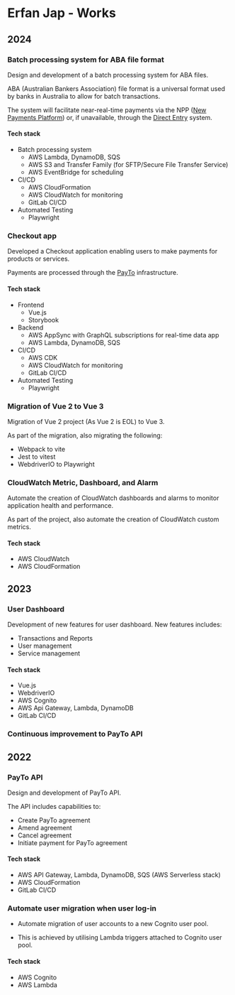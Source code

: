 # Erfan Jap - Works

## 2024

### Batch processing system for ABA file format

Design and development of a batch processing system for ABA files.

ABA (Australian Bankers Association) file format is a universal format used by banks in Australia to allow for batch transactions.

The system will facilitate near-real-time payments via the NPP ([New Payments Platform](https://www.rba.gov.au/payments-and-infrastructure/new-payments-platform/)) or, if unavailable, through the [Direct Entry](https://www.auspaynet.com.au/resources/direct-entry) system.

#### Tech stack

- Batch processing system
  - AWS Lambda, DynamoDB, SQS
  - AWS S3 and Transfer Family (for SFTP/Secure File Transfer Service)
  - AWS EventBridge for scheduling
- CI/CD
  - AWS CloudFormation
  - AWS CloudWatch for monitoring
  - GitLab CI/CD
- Automated Testing
  - Playwright 

### Checkout app 

Developed a Checkout application enabling users to make payments for products or services.

Payments are processed through the [PayTo](https://payto.com.au) infrastructure.

#### Tech stack

- Frontend
  - Vue.js
  - Storybook
- Backend
  - AWS AppSync with GraphQL subscriptions for real-time data app
  - AWS Lambda, DynamoDB, SQS
- CI/CD
  - AWS CDK
  - AWS CloudWatch for monitoring
  - GitLab CI/CD
- Automated Testing
  - Playwright 

### Migration of Vue 2 to Vue 3

Migration of Vue 2 project (As Vue 2 is EOL) to Vue 3.

As part of the migration, also migrating the following:

- Webpack to vite
- Jest to vitest
- WebdriverIO to Playwright

### CloudWatch Metric, Dashboard, and Alarm

Automate the creation of CloudWatch dashboards and alarms to monitor application health and performance.

As part of the project, also automate the creation of CloudWatch custom metrics.

#### Tech stack

- AWS CloudWatch
- AWS CloudFormation

## 2023

### User Dashboard

Development of new features for user dashboard. New features includes:
  - Transactions and Reports
  - User management
  - Service management

#### Tech stack

- Vue.js
- WebdriverIO
- AWS Cognito
- AWS Api Gateway, Lambda, DynamoDB
- GitLab CI/CD

### Continuous improvement to PayTo API

## 2022

### PayTo API

Design and development of PayTo API.

The API includes capabilities to:
  - Create PayTo agreement
  - Amend agreement
  - Cancel agreement
  - Initiate payment for PayTo agreement

#### Tech stack

- AWS API Gateway, Lambda, DynamoDB, SQS (AWS Serverless stack)
- AWS CloudFormation
- GitLab CI/CD

### Automate user migration when user log-in

- Automate migration of user accounts to a new Cognito user pool.

- This is achieved by utilising Lambda triggers attached to Cognito user pool.

#### Tech stack

- AWS Cognito
- AWS Lambda
